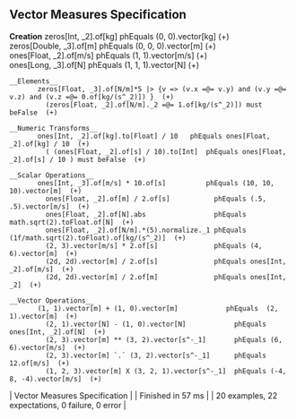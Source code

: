 ## Vector Measures Specification
  
   __Creation__
          zeros[Int, _2].of[kg]    phEquals (0, 0).vector[kg]  (+)    
             zeros[Double, _3].of[m]  phEquals (0, 0, 0).vector[m]  (+)    
             ones[Float, _2].of[m/s]  phEquals (1, 1).vector[m/s]  (+)    
             ones[Long, _3].of[N]     phEquals (1, 1, 1).vector[N]  (+)  
  
    __Elements__
           zeros[Float, _3].of[N/m]*5 |> {v => (v.x =@= v.y) and (v.y =@= v.z) and (v.z =@= 0.of[kg/(s^_2)]) }  (+)    
             (zeros[Float, _2].of[N/m]._2 =@= 1.of[kg/(s^_2)]) must beFalse  (+)  
  
    __Numeric Transforms__
           ones[Int, _2].of[kg].to[Float] / 10   phEquals ones[Float, _2].of[kg] / 10  (+)    
             ( (ones[Float, _2].of[s] / 10).to[Int]  phEquals ones[Float, _2].of[s] / 10 ) must beFalse  (+)  
  
    __Scalar Operations__
           ones[Int, _3].of[m/s] * 10.of[s]          phEquals (10, 10, 10).vector[m]  (+)    
             ones[Float, _2].of[m] / 2.of[s]           phEquals (.5, .5).vector[m/s]  (+)    
             ones[Float, _2].of[N].abs                 phEquals math.sqrt(2).toFloat.of[N]  (+)    
             ones[Float, _2].of[N/m].*(5).normalize._1 phEquals (1f/math.sqrt(2).toFloat).of[kg/(s^_2)]  (+)    
             (2, 3).vector[m/s] * 2.of[s]              phEquals (4, 6).vector[m]  (+)    
             (2d, 2d).vector[m] / 2.of[s]              phEquals ones[Int, _2].of[m/s]  (+)    
             (2d, 2d).vector[m] / 2.of[m]              phEquals ones[Int, _2]  (+)  
  
    __Vector Operations__
           (1, 1).vector[m] + (1, 0).vector[m]            phEquals  (2, 1).vector[m]  (+)    
             (2, 1).vector[N] - (1, 0).vector[N]            phEquals ones[Int, _2].of[N]  (+)    
             (2, 3).vector[m] ** (3, 2).vector[s^-_1]       phEquals (6, 6).vector[m/s]  (+)    
             (2, 3).vector[m] `.` (3, 2).vector[s^-_1]      phEquals 12.of[m/s]  (+)    
             (1, 2, 3).vector[m] X (3, 2, 1).vector[s^-_1]  phEquals (-4, 8, -4).vector[m/s]  (+)  
    
| Vector Measures Specification |
| Finished in 57 ms |
| 20 examples, 22 expectations, 0 failure, 0 error |
